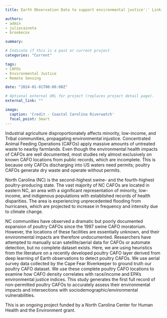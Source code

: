 ```yaml
---
title: Earth Observation Data to support environmental justice':' Linking non-permitted Poultry Operations to environmental vulnerability indices

authors:
- admin
- juliocaineta
- brookecox

summary: 

# Indicate if this is a past or current project
categories: "Current"

tags:
- CAFOs
- Environmental Justice
- Remote Sensing

date: "2024-01-01T00:00:00Z"

# Optional external URL for project (replaces project detail page).
external_link: ""

image:
  caption: 'Credit - Coastal Carolina Riverwatch'
  focal_point: Smart
---
```


Industrial agriculture disproportionately affects minority, low-income, and Tribal communities, propagating environmental injustice. Concentrated Animal Feeding Operations (CAFOs) apply massive amounts of untreated waste to nearby farmlands. Even though the environmental health impacts of CAFOs are well documented, most studies rely almost exclusively on known CAFO locations from public records, which are incomplete. This is because only CAFOs discharging into US waters need permits; poultry CAFOs generate dry waste and operate without permits. 

North Carolina (NC) is the second-highest swine- and the fourth-highest poultry-producing state. The vast majority of NC CAFOs are located in eastern NC, an area with a significant representation of minority, low-income, and indigenous populations with established records of health disparities. The area is experiencing unprecedented flooding from hurricanes, which are projected to increase in frequency and intensity due to climate change. 

NC communities have observed a dramatic but poorly documented expansion of poultry CAFOs since the 1997 swine CAFO moratorium. However, the locations of these facilities are essentially unknown, and their environmental impacts are therefore undocumented. Researchers have attempted to manually scan satellite/aerial data for CAFOs or automate detection, but no complete dataset exists. Here, we are using heuristics from the literature on a recently developed poultry CAFO layer derived from deep learning of Earth observations to detect poultry CAFOs. We use aerial survey data collected by the Cape Fear Riverkeeper to ground truth our poultry CAFO dataset. We use these complete poultry CAFO locations to examine how CAFO density correlates with race/income and EPA’s environmental justice indices. This study generates the first full record of non-permitted poultry CAFOs to accurately assess their environmental impacts and intersections with sociodemographic/environmental vulnerabilities.

This is an ongoing project funded by a North Carolina Center for Human Health and the Environment grant.
